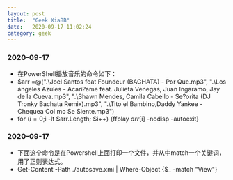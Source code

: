 ```yaml
---
layout: post
title:  "Geek XiaBB"
date:   2020-09-17 11:02:24
category: geek
---
```


### 2020-09-17

* 在PowerShell播放音乐的命令如下：
* $arr =@(".\Joel Santos feat Foundeur (BACHATA) - Por Que.mp3", ".\Los ángeles Azules - Acarí?ame feat. Julieta Venegas, Juan Ingaramo, Jay de la Cueva.mp3", ".\Shawn Mendes, Camila Cabello - Se?orita (DJ Tronky Bachata Remix).mp3", ".\Tito el Bambino,Daddy Yankee - Chequea CoI mo Se Siente.mp3")
* for ($i=0;$i -lt $arr.Length; $i++) {ffplay $arr[$i] -nodisp -autoexit}

### 2020-09-17

* 下面这个命令是在Powershell上面打印一个文件，并从中match一个关键词，用了正则表达式。
* Get-Content -Path ./autosave.xmi | Where-Object {$_ -match "View"}
